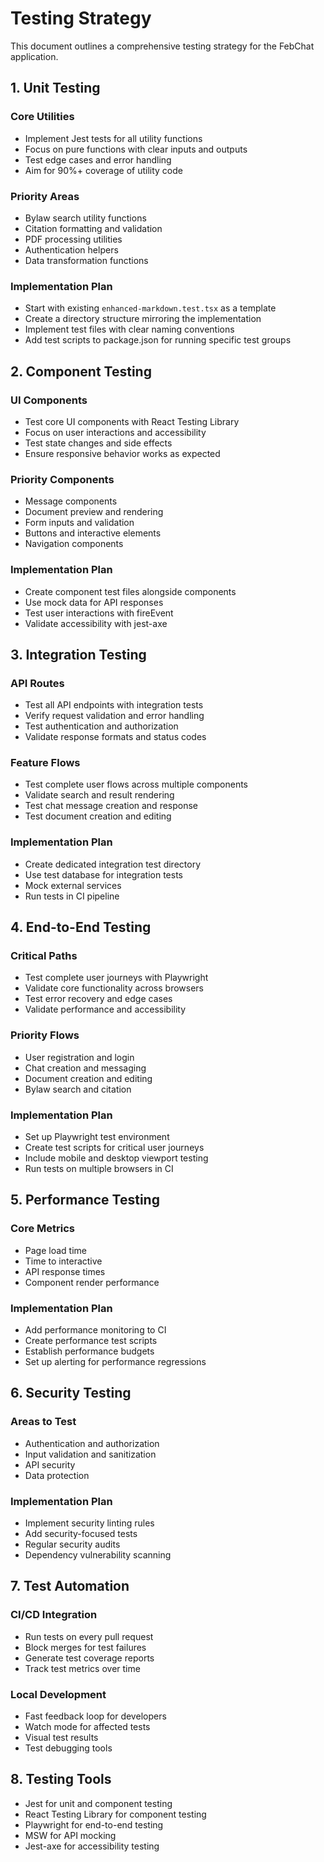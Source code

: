 # Testing Strategy

This document outlines a comprehensive testing strategy for the FebChat application.

## 1. Unit Testing

### Core Utilities
- Implement Jest tests for all utility functions
- Focus on pure functions with clear inputs and outputs
- Test edge cases and error handling
- Aim for 90%+ coverage of utility code

### Priority Areas
- Bylaw search utility functions
- Citation formatting and validation
- PDF processing utilities
- Authentication helpers
- Data transformation functions

### Implementation Plan
- Start with existing `enhanced-markdown.test.tsx` as a template
- Create a directory structure mirroring the implementation
- Implement test files with clear naming conventions
- Add test scripts to package.json for running specific test groups

## 2. Component Testing

### UI Components
- Test core UI components with React Testing Library
- Focus on user interactions and accessibility
- Test state changes and side effects
- Ensure responsive behavior works as expected

### Priority Components
- Message components
- Document preview and rendering
- Form inputs and validation
- Buttons and interactive elements
- Navigation components

### Implementation Plan
- Create component test files alongside components
- Use mock data for API responses
- Test user interactions with fireEvent
- Validate accessibility with jest-axe

## 3. Integration Testing

### API Routes
- Test all API endpoints with integration tests
- Verify request validation and error handling
- Test authentication and authorization
- Validate response formats and status codes

### Feature Flows
- Test complete user flows across multiple components
- Validate search and result rendering
- Test chat message creation and response
- Test document creation and editing

### Implementation Plan
- Create dedicated integration test directory
- Use test database for integration tests
- Mock external services
- Run tests in CI pipeline

## 4. End-to-End Testing

### Critical Paths
- Test complete user journeys with Playwright
- Validate core functionality across browsers
- Test error recovery and edge cases
- Validate performance and accessibility

### Priority Flows
- User registration and login
- Chat creation and messaging
- Document creation and editing
- Bylaw search and citation

### Implementation Plan
- Set up Playwright test environment
- Create test scripts for critical user journeys
- Include mobile and desktop viewport testing
- Run tests on multiple browsers in CI

## 5. Performance Testing

### Core Metrics
- Page load time
- Time to interactive
- API response times
- Component render performance

### Implementation Plan
- Add performance monitoring to CI
- Create performance test scripts
- Establish performance budgets
- Set up alerting for performance regressions

## 6. Security Testing

### Areas to Test
- Authentication and authorization
- Input validation and sanitization
- API security
- Data protection

### Implementation Plan
- Implement security linting rules
- Add security-focused tests
- Regular security audits
- Dependency vulnerability scanning

## 7. Test Automation

### CI/CD Integration
- Run tests on every pull request
- Block merges for test failures
- Generate test coverage reports
- Track test metrics over time

### Local Development
- Fast feedback loop for developers
- Watch mode for affected tests
- Visual test results
- Test debugging tools

## 8. Testing Tools

- Jest for unit and component testing
- React Testing Library for component testing
- Playwright for end-to-end testing
- MSW for API mocking
- Jest-axe for accessibility testing